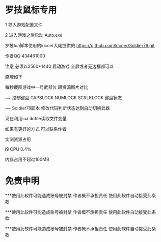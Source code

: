 罗技鼠标专用
=====

1 导入游戏配置文件

2 进入游戏之后启动 Auto.exe

罗技lua脚本使用的kiccer大佬提供的 https://github.com/kiccer/Soldier76.git

作者QQ:434461000

注意 必须以2560*1440 启动游戏 全屏或者无边框都可以

原理如下

每秒截图游戏中一号武器位 跟资源图片对比

~~ 控制键盘 CAPSLOCK NUMLOCK SCRLKLOCK 键盘状态 

~~ Soldier76脚本 修改代码判断状态达到自动切换武器

现在利用lua dofile读取文件变量

如果有更好的方式 可以联系作者

实测资源占用 

i9 CPU 0.4% 

内存占用不超过100MB 

# 免责申明

***使用此软件可能造成账号被封禁 作者概不承担责任 使用此软件自动接受此条款

***使用此软件可能造成账号被封禁 作者概不承担责任 使用此软件自动接受此条款

***使用此软件可能造成账号被封禁 作者概不承担责任 使用此软件自动接受此条款
